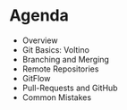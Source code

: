 # Agenda
* Overview    
* Git Basics: Voltino  
* Branching and Merging
* Remote Repositories
* GitFlow
* Pull-Requests and GitHub
* Common Mistakes
